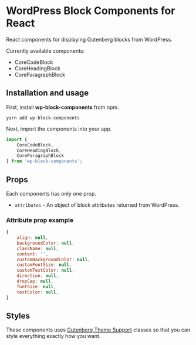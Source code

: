 # WordPress Block Components for React

React components for displaying Gutenberg blocks from WordPress.

Currently available components:

* CoreCodeBlock
* CoreHeadingBlock
* CoreParagraphBlock

## Installation and usage
First, install __wp-block-components__ from npm.
```
yarn add wp-block-components
```
Next, import the components into your app.
```js
import {
	CoreCodeBlock,
	CoreHeadingBlock,
	CoreParagraphBlock
} from 'wp-block-components';
```

## Props
Each components has only one prop.

* `attributes` - An object of block attributes returned from WordPress.

### Attribute prop example
```js
{
	align: null,
	backgroundColor: null,
	className: null,
	content: '',
	customBackgroundColor: null,
	customFontSize: null,
	customTextColor: null,
	direction: null,
	dropCap: null,
	fontSize: null,
	textColor: null,
}
```

## Styles

These components uses [Gutenberg Theme Support](https://developer.wordpress.org/block-editor/developers/themes/theme-support/) classes so that you can style everything exactly how you want.